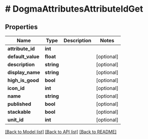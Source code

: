 # # DogmaAttributesAttributeIdGet

## Properties

Name | Type | Description | Notes
------------ | ------------- | ------------- | -------------
**attribute_id** | **int** |  |
**default_value** | **float** |  | [optional]
**description** | **string** |  | [optional]
**display_name** | **string** |  | [optional]
**high_is_good** | **bool** |  | [optional]
**icon_id** | **int** |  | [optional]
**name** | **string** |  | [optional]
**published** | **bool** |  | [optional]
**stackable** | **bool** |  | [optional]
**unit_id** | **int** |  | [optional]

[[Back to Model list]](../../README.md#models) [[Back to API list]](../../README.md#endpoints) [[Back to README]](../../README.md)
